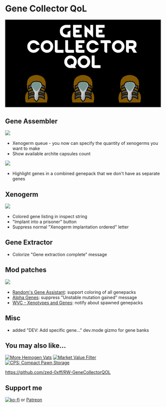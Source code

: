 # Gene Collector QoL
[![Gene Collector QoL](About/Preview.png)](https://steamcommunity.com/sharedfiles/filedetails/?id=2978672610)

## Gene Assembler

![](screens/xenogerm_queue.jpg)

- Xenogerm queue - you now can specify the quantity of xenogerms you want to make
- Show available archite capsules count

![](screens/gene_highlight.jpg)

- Highlight genes in a combined genepack that we don't have as separate genes

## Xenogerm

![](screens/xenogerm.jpg)

- Colored gene listing in inspect string
- "Implant into a prisoner" button
- Suppress normal "Xenogerm implantation ordered" letter

## Gene Extractor

- Colorize "Gene extraction complete" message

## Mod patches

![](screens/genepack_trade.jpg)

- [Random's Gene Assistant](https://steamcommunity.com/sharedfiles/filedetails/?id=2882497271): support coloring of all genepacks
- [Alpha Genes](https://steamcommunity.com/sharedfiles/filedetails/?id=2891845502): suppress "Unstable mutation gained" message
- [WVC - Xenotypes and Genes](https://steamcommunity.com/sharedfiles/filedetails/?id=2886992038): notify about spawned genepacks

## Misc

- added "DEV: Add specific gene..." dev.mode gizmo for gene banks

## You may also like...

[![More Hemogen Vats](https://steamuserimages-a.akamaihd.net/ugc/2031731627303743816/286F698E8A1F1A85593DC75F33026CA96874DDB7/?imw=268&imh=151&ima=fit&impolicy=Letterbox)](https://steamcommunity.com/sharedfiles/filedetails/?id=2965143667)
[![Market Value Filter](https://steamuserimages-a.akamaihd.net/ugc/2031731300509143773/7E3F3357000603DE56A483382D3D403B9F805248/?imw=268&imh=151&ima=fit&impolicy=Letterbox)](https://steamcommunity.com/sharedfiles/filedetails/?id=2960434569)
[![CPS: Compact Pawn Storage](https://steamuserimages-a.akamaihd.net/ugc/2031730758744755960/6EBD5542F16F51143F66B0123588C3CD002945A4/?imw=268&imh=151&ima=fit&impolicy=Letterbox)](https://steamcommunity.com/sharedfiles/filedetails/?id=2974541112)

https://github.com/zed-0xff/RW-GeneCollectorQOL

## Support me

[![ko-fi](https://i.imgur.com/Utx6OIH.png)](https://ko-fi.com/K3K81Z3W5) or [Patreon](https://www.patreon.com/zed_0xff)
